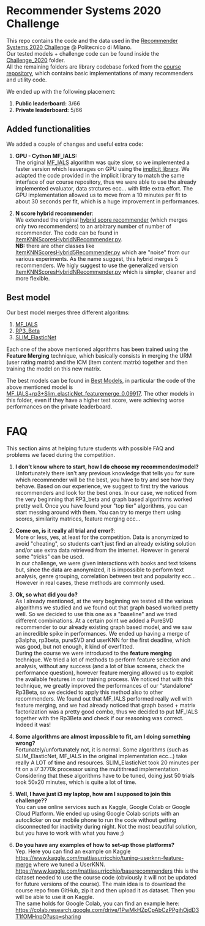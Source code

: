# Recommender Systems 2020 Challenge

This repo contains the code and the data used in the [Recommender Systems 2020 Challenge](https://www.kaggle.com/c/recommender-system-2020-challenge-polimi/leaderboard) @ Politecnico di Milano. <br> Our tested models + challenge code can be found inside the [Challenge_2020](/Challenge_2020) folder. <br> All the remaining folders are library codebase forked from the [course repository](https://github.com/MaurizioFD/RecSys_Course_AT_PoliMi), which contains basic implementations of many recommenders and utility code.

We ended up with the following placement:

1. **Public leaderboard:** 3/66
2. **Private leaderboard:** 5/66

## Added functionalities

We added a couple of changes and useful extra code:

1) **GPU - Cython MF_IALS:** <br> The original [MF_IALS](/MatrixFactorization/algorithm/IALSRecommender.py) algorithm was quite slow, so we implemented a faster version which leaverages on GPU using the [implicit library](https://github.com/benfred/implicit). We adapted the code provided in the implicit library to match the same interface of our course repository, thus we were able to use the already implemented evaluator, data strctures ecc... with little extra effort. The GPU implementation allowed us to move from a 10 minutes per fit to about 30 seconds per fit, which is a huge improvement in performances.

2) **N score hybrid recommender**: <br> We extended the original [hybrid score recommender](/KNN/ItemKNNScoresHybridRecommender.py) (which merges only two recommenders) to an arbitrary number of number of recommender. The code can be found in [ItemKNNScoresHybridNRecommender.py](/KNN/ItemKNNScoresHybridNRecommender.py). <br> **NB:** there are other classes like [ItemKNNScoresHybrid5Recommender.py](/KNN/ItemKNNScoresHybrid5Recommender.py) which are "noise" from our various experiments. As the name suggest, this hybrid merges 5 recommenders. We higly suggest to use the generalized version [ItemKNNScoresHybridNRecommender.py](/KNN/ItemKNNScoresHybridNRecommender.py) which is simpler, cleaner and more flexible.

## Best model

Our best model merges three different algoritms:
1) [MF_IALS](/MatrixFactorization/algorithm/IALSRecommender.py) 
2) [RP3_Beta](/GraphBased/RP3betaRecommender.py) 
3) [SLIM_ElasticNet](/SLIM_ElasticNet/SLIMElasticNetRecommender.py) 

Each one of the above mentioned algorithms has been trained using the **Feature Merging** technique, which basically consists in merging the URM (user rating matrix) and the ICM (item content matrix) together and then training the model on this new matrix.

The best models can be found in [Best Models](/Challenge_2020/Best_models), in particular the code of the above mentioned model is [MF_IALS+rp3+Slim_elasticNet_featuremerge_0.09917](/Challenge_2020/Best_models/MF_IALS+rp3+Slim_elasticNet_featuremerge_0.09917_test.ipynb). The other models in this folder, even if they have a higher test score, were achieving worse performances on the private leaderboard. 

# FAQ
This section aims at helping future students with possible FAQ and problems we faced during the competition.

1. **I don't know where to start, how I do choose my recommender/model?** <br> Unfortunately there isn't any previous knowledge that tells you for sure which recommender will be the best, you have to try and see how they behave. Based on our experience, we suggest to first try the various recommenders and look for the best ones. In our case, we noticed from the very beginning that RP3_beta and graph based algorithms worked pretty well. Once you have found your "top tier" algorithms, you can start messing around with them. You can try to merge them using scores, similarity matrices, feature merging ecc... 

2. **Come on, is it really all trial and error?**: <br> More or less, yes, at least for the competition. Data is anonymized to avoid "cheating", so students can't just find an already existing solution and/or use extra data retrieved from the internet. However in general some "tricks" can be used. <br>In our challenge, we were given interactions with books and text tokens but, since the data are anonymized, it is impossible to perform text analysis, genre grouping, correlation between text and popularity ecc... However in real cases, these methods are commonly used. 

3. **Ok, so what did you do?** <br> As I already mentioned, at the very beginning we tested all the various algorithms we studied and we found out that graph based worked pretty well. So we decided to use this one as a "baseline" and we tried different combinations. At a certain point we added a PureSVD recommender to our already existing graph based model, and we saw an incredible spike in performances. We ended up having a merge of p3alpha, rp3beta, pureSVD and userKNN for the first deadline, which was good, but not enough, it kind of overfitted. <br> During the course we were introduced to the **feature merging** technique. We tried a lot of methods to perform feature selection and analysis, without any success (and a lot of blue screens, check the performance question), however feature merging allowed us to exploit the available features in our training process. We noticed that with this technique, we greatly improved the performances of our "standalone" Rp3Beta, so we decided to apply this method also to other recommenders. We found out that MF_IALS performed really well with feature merging, and we had already noticed that graph based + matrix factorization was a pretty good combo, thus we decided to put MF_IALS together with the Rp3Beta and check if our reasoning was correct. Indeed it was! 

4. **Some algorithms are almost impossible to fit, am I doing something wrong?** <br> Fortunately/unfortunately not, it is normal. Some algorithms (such as SLIM_ElasticNet, MF_IALS in the original implementation ecc...) take really A LOT of time and resources. SLIM_ElasticNet took 20 minutes per fit on a i7 3770k processor using the multithread implementation. Considering that these algorithms have to be tuned, doing just 50 trials took 50x20 minutes, which is quite a lot of time. 

5. **Well, I have just i3 my laptop, how am I supposed to join this challenge??** <br> You can use online services such as Kaggle, Google Colab or Google Cloud Platform. We ended up using Google Colab scripts with an autoclicker on our mobile phone to run the code without getting disconnected for inactivity during night. Not the most beautiful solution, but you have to work with what you have ;) 

6. **Do you have any examples of how to set-up those platforms?** <br> Yep. Here you can find an example on Kaggle https://www.kaggle.com/mattiasurricchio/tuning-userknn-feature-merge where we tuned a UserKNN. https://www.kaggle.com/mattiasurricchio/baserecommenders this is the dataset needed to use the course code (obviously it will not be updated for future versions of the course). The main idea is to download the course repo from GitHub, zip it and then upload it as dataset. Then you will be able to use it on Kaggle. <br> The same holds for Google Colab, you can find an example here: https://colab.research.google.com/drive/1PwMkHZpCpAbCzPPgihOjdD3T1fOMHnpO?usp=sharing
